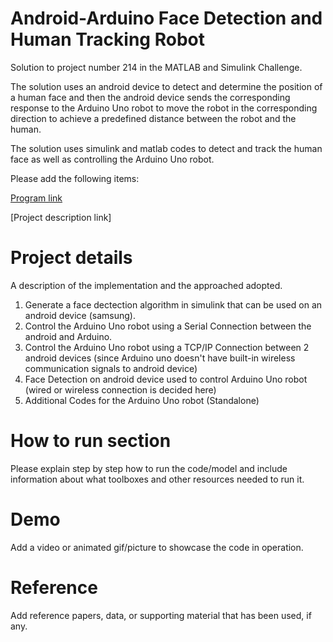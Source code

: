 # Android-Arduino Face Detection and Human Tracking Robot
Solution to project number 214 in the MATLAB and Simulink Challenge.

The solution uses an android device to detect and determine the position of a human face and then the android device sends the corresponding response to the Arduino Uno robot to move the robot in the corresponding direction to achieve a predefined distance between the robot and the human.

The solution uses simulink and matlab codes to detect and track the human face as well as controlling the Arduino Uno robot.

Please add the following items:

[Program link](https://github.com/mathworks/MATLAB-Simulink-Challenge-Project-Hub)

[Project description link]<Add link to the project description from the list of projects above>


# Project details
A description of the implementation and the approached adopted.

1. Generate a face dectection algorithm in simulink that can be used on an android device (samsung).
2. Control the Arduino Uno robot using a Serial Connection between the android and Arduino.
3. Control the Arduino Uno robot using a TCP/IP Connection between 2 android devices (since Arduino uno doesn't have built-in wireless communication signals to android device)
4. Face Detection on android device used to control Arduino Uno robot (wired or wireless connection is decided here)
5. Additional Codes for the Arduino Uno robot (Standalone)

# How to run section
Please explain step by step how to run the code/model and include information about what toolboxes and other resources needed to run it.

# Demo
Add a video or animated gif/picture to showcase the code in operation.
  
# Reference
Add reference papers, data, or supporting material that has been used, if any.
